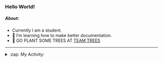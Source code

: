 ### Hello World!

##### About:
- Currently I am a student.
- 🌱 I’m learning how to make better documentation.
- 🌱 GO PLANT SOME TREES AT [TEAM TREES](https://teamtrees.org/)

---
<details>
  <summary>:zap: My Activity:</summary>
  
<!--START_SECTION:waka-->
![Code Time](http://img.shields.io/badge/Code%20Time-1%2C199%20hrs%2047%20mins-blue)

**I'm a Night 🦉** 

```text
🌞 Morning                1877 commits        ██░░░░░░░░░░░░░░░░░░░░░░░   09.98 % 
🌆 Daytime                6415 commits        █████████░░░░░░░░░░░░░░░░   34.12 % 
🌃 Evening                5408 commits        ███████░░░░░░░░░░░░░░░░░░   28.76 % 
🌙 Night                  5101 commits        ███████░░░░░░░░░░░░░░░░░░   27.13 % 
```
📅 **I'm Most Productive on Wednesday** 

```text
Monday                   2653 commits        ████░░░░░░░░░░░░░░░░░░░░░   14.11 % 
Tuesday                  2554 commits        ███░░░░░░░░░░░░░░░░░░░░░░   13.58 % 
Wednesday                4396 commits        ██████░░░░░░░░░░░░░░░░░░░   23.38 % 
Thursday                 2429 commits        ███░░░░░░░░░░░░░░░░░░░░░░   12.92 % 
Friday                   1964 commits        ███░░░░░░░░░░░░░░░░░░░░░░   10.45 % 
Saturday                 1641 commits        ██░░░░░░░░░░░░░░░░░░░░░░░   08.73 % 
Sunday                   3164 commits        ████░░░░░░░░░░░░░░░░░░░░░   16.83 % 
```


📊 **This Week I Spent My Time On** 

```text
🔥 Editors: 
VS Code                  5 hrs 49 mins       ███████████████░░░░░░░░░░   60.86 % 
IntelliJ                 3 hrs 44 mins       ██████████░░░░░░░░░░░░░░░   39.14 % 

🐱‍💻 Projects: 
file-utils               4 hrs 25 mins       ████████████░░░░░░░░░░░░░   46.29 % 
CSE224-Fundamentals-of-An2 hrs 6 mins        ██████░░░░░░░░░░░░░░░░░░░   22.02 % 
demo                     1 hr 30 mins        ████░░░░░░░░░░░░░░░░░░░░░   15.79 % 
leetc                    1 hr 10 mins        ███░░░░░░░░░░░░░░░░░░░░░░   12.29 % 
perfperf                 6 mins              ░░░░░░░░░░░░░░░░░░░░░░░░░   01.16 % 
```


 Last Updated on 15/09/2023 05:10:19 UTC
<!--END_SECTION:waka-->
</details>
